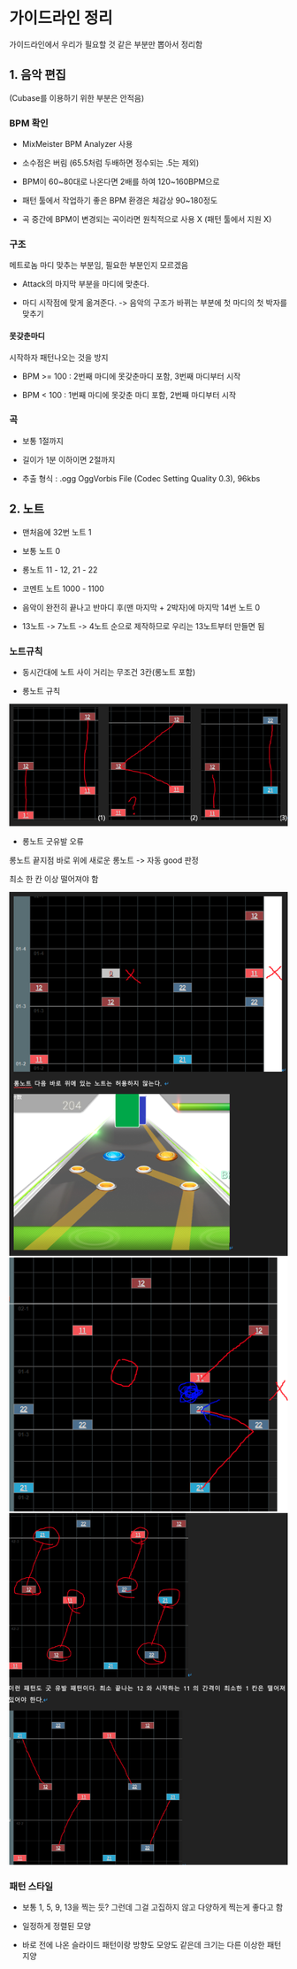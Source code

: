 # 가이드라인 정리

가이드라인에서 우리가 필요할 것 같은 부분만 뽑아서 정리함

## 1. 음악 편집

(Cubase를 이용하기 위한 부분은 안적음)

### BPM 확인

* MixMeister BPM Analyzer 사용 

* 소수점은 버림 (65.5처럼 두배하면 정수되는 .5는 제외)

* BPM이 60~80대로 나온다면 2배를 하여 120~160BPM으로

* 패턴 툴에서 작업하기 좋은 BPM 환경은 체감상 90~180정도

* 곡 중간에 BPM이 변경되는 곡이라면 원칙적으로 사용 X (패턴 툴에서 지원 X)

### 구조

메트로놈 마디 맞추는 부분임, 필요한 부분인지 모르겠음

* Attack의 마지막 부분을 마디에 맞춘다.

* 마디 시작점에 맞게 옮겨준다. -> 음악의 구조가 바뀌는 부분에 첫 마디의 첫 박자를 맞추기

#### 못갖춘마디

시작하자 패턴나오는 것을 방지

* BPM >= 100 : 2번째 마디에 못갖춘마디 포함, 3번째 마디부터 시작

* BPM < 100 : 1번째 마디에 못갖춘 마디 포함, 2번째 마디부터 시작

### 곡

* 보통 1절까지

* 길이가 1분 이하이면 2절까지

* 추출 형식 : .ogg OggVorbis File (Codec Setting Quality 0.3), 96kbs

## 2. 노트

* 맨처음에 32번 노트 1

* 보통 노트 0

* 롱노트 11 - 12, 21 - 22

* 코멘트 노트 1000 - 1100

* 음악이 완전히 끝나고 반마디 후(맨 마지막 + 2박자)에 마지막 14번 노트 0

* 13노트 ->  7노트 -> 4노트 순으로 제작하므로 우리는 13노트부터 만들면 됨

### 노트규칙

* 동시간대에 노트 사이 거리는 무조건 3칸(롱노트 포함)

* 롱노트 규칙

![롱노트규칙1](./롱노트규칙1.png)

* 롱노트 굿유발 오류

롱노트 끝지점 바로 위에 새로운 롱노트 -> 자동 good 판정 

최소 한 칸 이상 떨어져야 함

![굿유발1](./굿유발1.png)
![굿유발2](./굿유발2.png)
![굿유발3](./굿유발3.png)

### 패턴 스타일

* 보통 1, 5, 9, 13을 찍는 듯? 그런데 그걸 고집하지 않고 다양하게 찍는게 좋다고 함

* 일정하게 정렬된 모양

* 바로 전에 나온 슬라이드 패턴이랑 방향도 모양도 같은데 크기는 다른 이상한 패턴 지양
